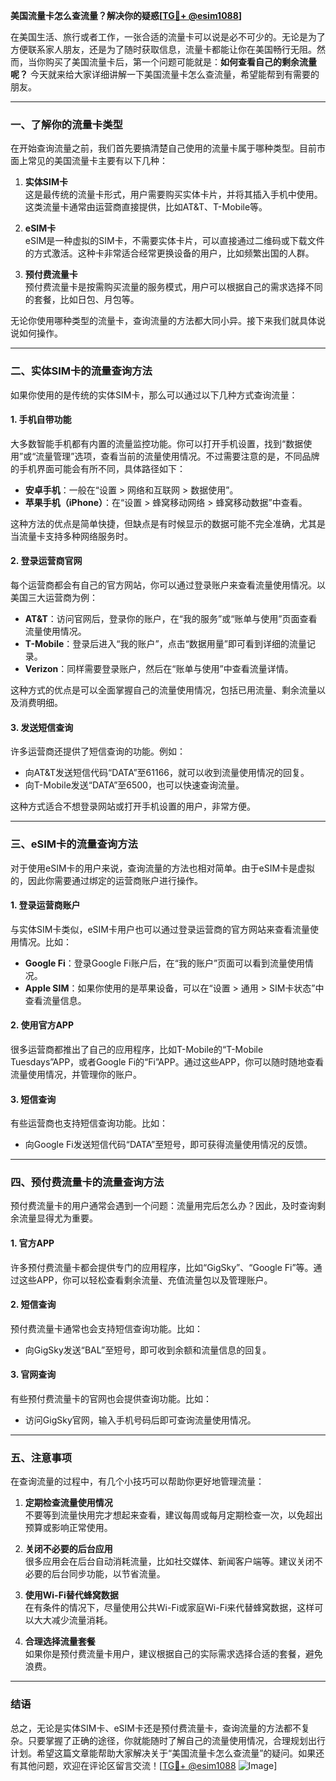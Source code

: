 **美国流量卡怎么查流量？解决你的疑惑[[TG💪+ @esim1088](https://t.me/s/esim1088)]**

在美国生活、旅行或者工作，一张合适的流量卡可以说是必不可少的。无论是为了方便联系家人朋友，还是为了随时获取信息，流量卡都能让你在美国畅行无阻。然而，当你购买了美国流量卡后，第一个问题可能就是：**如何查看自己的剩余流量呢？** 今天就来给大家详细讲解一下美国流量卡怎么查流量，希望能帮到有需要的朋友。

---

### **一、了解你的流量卡类型**

在开始查询流量之前，我们首先要搞清楚自己使用的流量卡属于哪种类型。目前市面上常见的美国流量卡主要有以下几种：

1. **实体SIM卡**  
   这是最传统的流量卡形式，用户需要购买实体卡片，并将其插入手机中使用。这类流量卡通常由运营商直接提供，比如AT&T、T-Mobile等。

2. **eSIM卡**  
   eSIM是一种虚拟的SIM卡，不需要实体卡片，可以直接通过二维码或下载文件的方式激活。这种卡非常适合经常更换设备的用户，比如频繁出国的人群。

3. **预付费流量卡**  
   预付费流量卡是按需购买流量的服务模式，用户可以根据自己的需求选择不同的套餐，比如日包、月包等。

无论你使用哪种类型的流量卡，查询流量的方法都大同小异。接下来我们就具体说说如何操作。

---

### **二、实体SIM卡的流量查询方法**

如果你使用的是传统的实体SIM卡，那么可以通过以下几种方式查询流量：

#### **1. 手机自带功能**
大多数智能手机都有内置的流量监控功能。你可以打开手机设置，找到“数据使用”或“流量管理”选项，查看当前的流量使用情况。不过需要注意的是，不同品牌的手机界面可能会有所不同，具体路径如下：

- **安卓手机**：一般在“设置 > 网络和互联网 > 数据使用”。
- **苹果手机（iPhone）**：在“设置 > 蜂窝移动网络 > 蜂窝移动数据”中查看。

这种方法的优点是简单快捷，但缺点是有时候显示的数据可能不完全准确，尤其是当流量卡支持多种网络服务时。

#### **2. 登录运营商官网**
每个运营商都会有自己的官方网站，你可以通过登录账户来查看流量使用情况。以美国三大运营商为例：

- **AT&T**：访问官网后，登录你的账户，在“我的服务”或“账单与使用”页面查看流量使用情况。
- **T-Mobile**：登录后进入“我的账户”，点击“数据用量”即可看到详细的流量记录。
- **Verizon**：同样需要登录账户，然后在“账单与使用”中查看流量详情。

这种方式的优点是可以全面掌握自己的流量使用情况，包括已用流量、剩余流量以及消费明细。

#### **3. 发送短信查询**
许多运营商还提供了短信查询的功能。例如：

- 向AT&T发送短信代码“DATA”至61166，就可以收到流量使用情况的回复。
- 向T-Mobile发送“DATA”至6500，也可以快速查询流量。

这种方式适合不想登录网站或打开手机设置的用户，非常方便。

---

### **三、eSIM卡的流量查询方法**

对于使用eSIM卡的用户来说，查询流量的方法也相对简单。由于eSIM卡是虚拟的，因此你需要通过绑定的运营商账户进行操作。

#### **1. 登录运营商账户**
与实体SIM卡类似，eSIM卡用户也可以通过登录运营商的官方网站来查看流量使用情况。比如：

- **Google Fi**：登录Google Fi账户后，在“我的账户”页面可以看到流量使用情况。
- **Apple SIM**：如果你使用的是苹果设备，可以在“设置 > 通用 > SIM卡状态”中查看流量信息。

#### **2. 使用官方APP**
很多运营商都推出了自己的应用程序，比如T-Mobile的“T-Mobile Tuesdays”APP，或者Google Fi的“Fi”APP。通过这些APP，你可以随时随地查看流量使用情况，并管理你的账户。

#### **3. 短信查询**
有些运营商也支持短信查询功能。比如：

- 向Google Fi发送短信代码“DATA”至短号，即可获得流量使用情况的反馈。

---

### **四、预付费流量卡的流量查询方法**

预付费流量卡的用户通常会遇到一个问题：流量用完后怎么办？因此，及时查询剩余流量显得尤为重要。

#### **1. 官方APP**
许多预付费流量卡都会提供专门的应用程序，比如“GigSky”、“Google Fi”等。通过这些APP，你可以轻松查看剩余流量、充值流量包以及管理账户。

#### **2. 短信查询**
预付费流量卡通常也会支持短信查询功能。比如：

- 向GigSky发送“BAL”至短号，即可收到余额和流量信息的回复。

#### **3. 官网查询**
有些预付费流量卡的官网也会提供查询功能。比如：

- 访问GigSky官网，输入手机号码后即可查询流量使用情况。

---

### **五、注意事项**

在查询流量的过程中，有几个小技巧可以帮助你更好地管理流量：

1. **定期检查流量使用情况**  
   不要等到流量快用完才想起来查看，建议每周或每月定期检查一次，以免超出预算或影响正常使用。

2. **关闭不必要的后台应用**  
   很多应用会在后台自动消耗流量，比如社交媒体、新闻客户端等。建议关闭不必要的后台同步功能，以节省流量。

3. **使用Wi-Fi替代蜂窝数据**  
   在有条件的情况下，尽量使用公共Wi-Fi或家庭Wi-Fi来代替蜂窝数据，这样可以大大减少流量消耗。

4. **合理选择流量套餐**  
   如果你是预付费流量卡用户，建议根据自己的实际需求选择合适的套餐，避免浪费。

---

### **结语**

总之，无论是实体SIM卡、eSIM卡还是预付费流量卡，查询流量的方法都不复杂。只要掌握了正确的途径，你就能随时了解自己的流量使用情况，合理规划出行计划。希望这篇文章能帮助大家解决关于“美国流量卡怎么查流量”的疑问。如果还有其他问题，欢迎在评论区留言交流！[[TG💪+ @esim1088](https://t.me/s/esim1088) ![Image](https://i.postimg.cc/4NQfJmqS/Snipaste-2025-05-13-00-14-12.png)]
